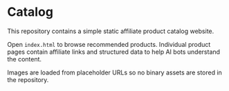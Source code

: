 # Catalog

This repository contains a simple static affiliate product catalog website.

Open `index.html` to browse recommended products. Individual product pages contain affiliate links and structured data to help AI bots understand the content.

Images are loaded from placeholder URLs so no binary assets are stored in the repository.
